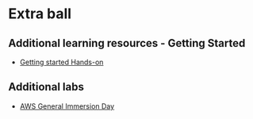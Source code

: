 # Extra ball

## Additional learning resources - Getting Started

* [Getting started Hands-on](https://aws.amazon.com/es/getting-started/hands-on/?getting-started-all.sort-by=item.additionalFields.sortOrder&getting-started-all.sort-order=asc&awsf.getting-started-category=*all&awsf.getting-started-level=*all&awsf.getting-started-content-type=*all&getting-started-all.q=rds&getting-started-all.q_operator=AND) 

## Additional labs

* [AWS General Immersion Day](https://catalog.workshops.aws/general-immersionday/en-US/basic-modules/50-rds/rds)

